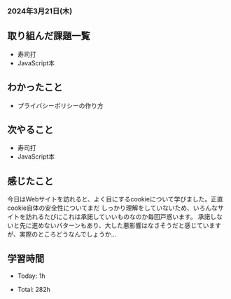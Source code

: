 ### 2024年3月21日(木)

## 取り組んだ課題一覧

- 寿司打
- JavaScript本

## わかったこと

- プライバシーポリシーの作り方

## 次やること

- 寿司打
- JavaScript本

## 感じたこと

今日はWebサイトを訪れると、よく目にするcookieについて学びました。正直cookie自体の安全性についてまだ
しっかり理解をしていないため、いろんなサイトを訪れるたびにこれは承諾していいものなのか毎回戸惑います。
承諾しないと先に進めないパターンもあり、大した悪影響はなさそうだと感じていますが、実際のところどうなんでしょうか…

## 学習時間

- Today: 1h

- Total: 282h